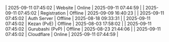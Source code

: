 | 2025-09-11 07:45:02 | Website | Online | 2025-09-11 07:44:59 |
| 2025-09-11 07:45:02 | Registration | Offline | 2025-09-09 16:40:23 |
| 2025-09-11 07:45:02 | Auth Server | Offline | 2025-08-18 09:33:31 |
| 2025-09-11 07:45:02 | Kezan (PvE) | Offline | 2025-08-03 17:58:02 |
| 2025-09-11 07:45:02 | Gurubashi (PvP) | Offline | 2025-08-23 21:44:06 |
| 2025-09-11 07:45:02 | Cloudflare | Online | 2025-09-11 07:44:59 |
